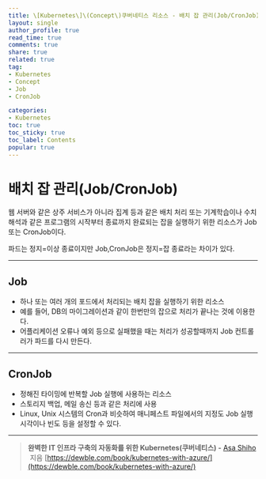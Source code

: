 ```yaml
---
title: \[Kubernetes\]\(Concept\)쿠버네티스 리소스 - 배치 잡 관리(Job/CronJob)
layout: single
author_profile: true
read_time: true
comments: true
share: true
related: true
tag:
- Kubernetes
- Concept
- Job
- CronJob

categories:
- Kubernetes
toc: true
toc_sticky: true
toc_label: Contents
popular: true
---
```

# 배치 잡 관리(Job/CronJob)
웹 서버와 같은 상주 서비스가 아니라 집계 등과 같은 배치 처리 또는 기계학습이나 수치해석과 같은 프로그램의 시작부터 종료까지 완료되는 잡을 실행하기 위한 리소스가 Job 또는 CronJob이다.

파드는 정지=이상 종료이지만 Job,CronJob은 정지=잡 종료라는 차이가 있다.

---

## Job

- 하나 또는 여러 개의 포드에서 처리되는 배치 잡을 실행하기 위한 리소스
- 예를 들어, DB의 마이그레이션과 같이 한번만의 잡으로 처리가 끝나는 것에 이용한다.
- 어플리케이션 오류나 예외 등으로 실패했을 때는 처리가 성공할때까지 Job 컨트롤러가 파드를 다시 만든다.

---

## CronJob

- 정해진 타이밍에 반복할 Job 실행에 사용하는 리소스
- 스토리지 백업, 메일 송신 등과 같은 처리에 사용
- Linux, Unix 시스템의 Cron과 비슷하여 매니페스트 파일에서의 지정도 Job 실행 시각이나 빈도 등을 설정할 수 있다.

---

> **완벽한 IT 인프라 구축의 자동화를 위한 Kubernetes(쿠버네티스) -** [Asa Shiho](http://www.kyobobook.co.kr/product/detailViewKor.laf?ejkGb=KOR&mallGb=KOR&barcode=9788956748412&orderClick=LAG&Kc=#)
 지음
[https://dewble.com/book/kubernetes-with-azure/](https://dewble.com/book/kubernetes-with-azure/)
> 
